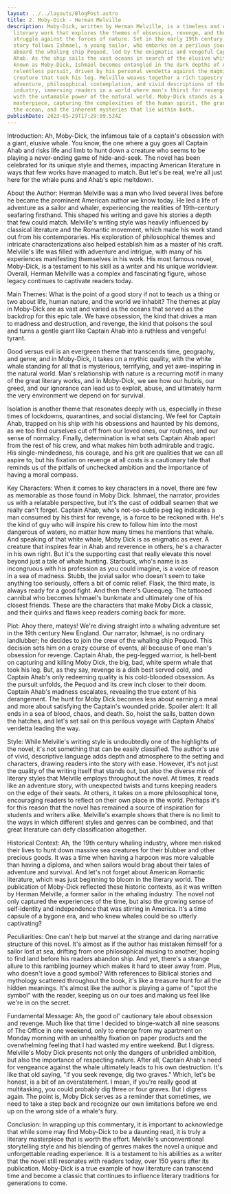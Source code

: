 ```yaml
---
layout: ../../layouts/BlogPost.astro
title: 2. Moby-Dick - Herman Melville
description: Moby-Dick, written by Herman Melville, is a timeless and epic
  literary work that explores the themes of obsession, revenge, and the human
  struggle against the forces of nature. Set in the early 19th century, the
  story follows Ishmael, a young sailor, who embarks on a perilous journey
  aboard the whaling ship Pequod, led by the enigmatic and vengeful Captain
  Ahab. As the ship sails the vast oceans in search of the elusive white whale
  known as Moby-Dick, Ishmael becomes entangled in the dark depths of Ahab's
  relentless pursuit, driven by his personal vendetta against the magnificent
  creature that took his leg. Melville weaves together a rich tapestry of
  adventure, philosophical contemplation, and vivid descriptions of the whaling
  industry, immersing readers in a world where man's thirst for revenge clashes
  with the untamable power of the natural world. Moby-Dick stands as a literary
  masterpiece, capturing the complexities of the human spirit, the grandeur of
  the ocean, and the inherent mysteries that lie within both.
publishDate: 2023-05-29T17:29:09.524Z
---
```


Introduction: Ah, Moby-Dick, the infamous tale of a captain's obsession with a giant, elusive whale. You know, the one where a guy goes all Captain Ahab and risks life and limb to hunt down a creature who seems to be playing a never-ending game of hide-and-seek. The novel has been celebrated for its unique style and themes, impacting American literature in ways that few works have managed to match. But let's be real, we're all just here for the whale puns and Ahab's epic meltdown.


About the Author: Herman Melville was a man who lived several lives before he became the prominent American author we know today. He led a life of adventure as a sailor and whaler, experiencing the realities of 19th-century seafaring firsthand. This shaped his writing and gave his stories a depth that few could match. Melville's writing style was heavily influenced by classical literature and the Romantic movement, which made his work stand out from his contemporaries. His exploration of philosophical themes and intricate characterizations also helped establish him as a master of his craft. Melville's life was filled with adventure and intrigue, with many of his experiences manifesting themselves in his work. His most famous novel, Moby-Dick, is a testament to his skill as a writer and his unique worldview. Overall, Herman Melville was a complex and fascinating figure, whose legacy continues to captivate readers today.


Main Themes: What is the point of a good story if not to teach us a thing or two about life, human nature, and the world we inhabit? The themes at play in Moby-Dick are as vast and varied as the oceans that served as the backdrop for this epic tale. We have obsession, the kind that drives a man to madness and destruction, and revenge, the kind that poisons the soul and turns a gentle giant like Captain Ahab into a ruthless and vengeful tyrant.

Good versus evil is an evergreen theme that transcends time, geography, and genre, and in Moby-Dick, it takes on a mythic quality, with the white whale standing for all that is mysterious, terrifying, and yet awe-inspiring in the natural world. Man's relationship with nature is a recurring motif in many of the great literary works, and in Moby-Dick, we see how our hubris, our greed, and our ignorance can lead us to exploit, abuse, and ultimately harm the very environment we depend on for survival.

Isolation is another theme that resonates deeply with us, especially in these times of lockdowns, quarantines, and social distancing. We feel for Captain Ahab, trapped on his ship with his obsessions and haunted by his demons, as we too find ourselves cut off from our loved ones, our routines, and our sense of normalcy. Finally, determination is what sets Captain Ahab apart from the rest of his crew, and what makes him both admirable and tragic. His single-mindedness, his courage, and his grit are qualities that we can all aspire to, but his fixation on revenge at all costs is a cautionary tale that reminds us of the pitfalls of unchecked ambition and the importance of having a moral compass.


Key Characters:
When it comes to key characters in a novel, there are few as memorable as those found in Moby Dick. Ishmael, the narrator, provides us with a relatable perspective, but it's the cast of oddball seamen that we really can't forget. Captain Ahab, who's not-so-subtle peg leg indicates a man consumed by his thirst for revenge, is a force to be reckoned with. He's the kind of guy who will inspire his crew to follow him into the most dangerous of waters, no matter how many times he mentions that whale. And speaking of that white whale, Moby Dick is as enigmatic as ever. A creature that inspires fear in Ahab and reverence in others, he's a character in his own right. But it's the supporting cast that really elevate this novel beyond just a tale of whale hunting. Starbuck, who's name is as incongruous with his profession as you could imagine, is a voice of reason in a sea of madness. Stubb, the jovial sailor who doesn't seem to take anything too seriously, offers a bit of comic relief. Flask, the third mate, is always ready for a good fight. And then there's Queequeg. The tattooed cannibal who becomes Ishmael's bunkmate and ultimately one of his closest friends. These are the characters that make Moby Dick a classic, and their quirks and flaws keep readers coming back for more.


Plot: Ahoy there, mateys! We're diving straight into a whaling adventure set in the 19th century New England. Our narrator, Ishmael, is no ordinary landlubber; he decides to join the crew of the whaling ship Pequod. This decision sets him on a crazy course of events, all because of one man's obsession for revenge. Captain Ahab, the peg-legged warrior, is hell-bent on capturing and killing Moby Dick, the big, bad, white sperm whale that took his leg. But, as they say, revenge is a dish best served cold, and Captain Ahab's only redeeming quality is his cold-blooded obsession. As the pursuit unfolds, the Pequod and its crew inch closer to their doom. Captain Ahab's madness escalates, revealing the true extent of his derangement. The hunt for Moby Dick becomes less about earning a meal and more about satisfying the Captain's wounded pride. Spoiler alert: It all ends in a sea of blood, chaos, and death. So, hoist the sails, batten down the hatches, and let's set sail on this perilous voyage with Captain Ahabs' vendetta leading the way.


Style: While Melville's writing style is undoubtedly one of the highlights of the novel, it's not something that can be easily classified. The author's use of vivid, descriptive language adds depth and atmosphere to the setting and characters, drawing readers into the story with ease. However, it's not just the quality of the writing itself that stands out, but also the diverse mix of literary styles that Melville employs throughout the novel. At times, it reads like an adventure story, with unexpected twists and turns keeping readers on the edge of their seats. At others, it takes on a more philosophical tone, encouraging readers to reflect on their own place in the world. Perhaps it's for this reason that the novel has remained a source of inspiration for students and writers alike. Melville's example shows that there is no limit to the ways in which different styles and genres can be combined, and that great literature can defy classification altogether.


Historical Context: Ah, the 19th century whaling industry, where men risked their lives to hunt down massive sea creatures for their blubber and other precious goods. It was a time when having a harpoon was more valuable than having a diploma, and when sailors would brag about their tales of adventure and survival. And let's not forget about American Romantic literature, which was just beginning to bloom in the literary world. The publication of Moby-Dick reflected these historic contexts, as it was written by Herman Melville, a former sailor in the whaling industry. The novel not only captured the experiences of the time, but also the growing sense of self-identity and independence that was stirring in America. It's a time capsule of a bygone era, and who knew whales could be so utterly captivating?


Peculiarities: One can't help but marvel at the strange and daring narrative structure of this novel. It's almost as if the author has mistaken himself for a sailor lost at sea, drifting from one philosophical musing to another, hoping to find land before his readers abandon ship. And yet, there's a strange allure to this rambling journey which makes it hard to steer away from. Plus, who doesn't love a good symbol? With references to Biblical stories and mythology scattered throughout the book, it's like a treasure hunt for all the hidden meanings. It's almost like the author is playing a game of "spot the symbol" with the reader, keeping us on our toes and making us feel like we're in on the secret.


Fundamental Message: Ah, the good ol' cautionary tale about obsession and revenge. Much like that time I decided to binge-watch all nine seasons of The Office in one weekend, only to emerge from my apartment on Monday morning with an unhealthy fixation on paper products and the overwhelming feeling that I had wasted my entire weekend. But I digress. Melville's Moby Dick presents not only the dangers of unbridled ambition, but also the importance of respecting nature. After all, Captain Ahab's need for vengeance against the whale ultimately leads to his own destruction. It's like that old saying, "if you seek revenge, dig two graves." Which, let's be honest, is a bit of an overstatement. I mean, if you're really good at multitasking, you could probably dig three or four graves. But I digress again. The point is, Moby Dick serves as a reminder that sometimes, we need to take a step back and recognize our own limitations before we end up on the wrong side of a whale's fury.


Conclusion: In wrapping up this commentary, it is important to acknowledge that while some may find Moby-Dick to be a daunting read, it is truly a literary masterpiece that is worth the effort. Melville's unconventional storytelling style and his blending of genres makes the novel a unique and unforgettable reading experience. It is a testament to his abilities as a writer that the novel still resonates with readers today, over 150 years after its publication. Moby-Dick is a true example of how literature can transcend time and become a classic that continues to influence literary traditions for generations to come.